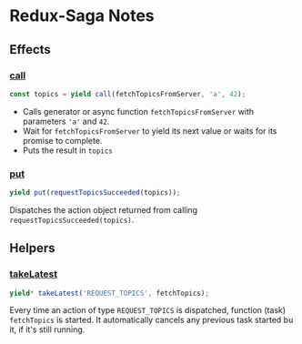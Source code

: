 # Redux-Saga Notes

## Effects

### [call](https://redux-saga.js.org/docs/api/#callfn-args)

```js
const topics = yield call(fetchTopicsFromServer, 'a', 42);
```

- Calls generator or async function `fetchTopicsFromServer` with parameters `'a'` and `42`.
- Wait for `fetchTopicsFromServer` to yield its next value or waits for its promise to complete.
- Puts the result in `topics`

### [put](https://redux-saga.js.org/docs/api/#putaction)

```js
yield put(requestTopicsSucceeded(topics));
```

Dispatches the action object returned from calling `requestTopicsSucceeded(topics)`.

## Helpers

### [takeLatest](https://redux-saga.js.org/docs/api/#takelatestpattern-saga-args)

```js
yield* takeLatest('REQUEST_TOPICS', fetchTopics);
```

Every time an action of type `REQUEST_TOPICS` is dispatched, function (task) `fetchTopics` is started. It automatically cancels any previous task started bu it, if it's still running.
